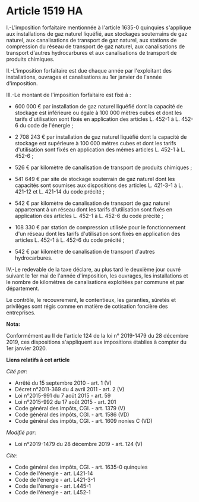 # Article 1519 HA

I.-L'imposition forfaitaire mentionnée à l'article 1635-0 quinquies s'applique aux installations de gaz naturel liquéfié, aux
stockages souterrains de gaz naturel, aux canalisations de transport de gaz naturel, aux stations de compression du réseau de
transport de gaz naturel, aux canalisations de transport d'autres hydrocarbures et aux canalisations de transport de produits
chimiques.

II.-L'imposition forfaitaire est due chaque année par l'exploitant des installations, ouvrages et canalisations au 1er
janvier de l'année d'imposition.

III.-Le montant de l'imposition forfaitaire est fixé à :

- 600 000 € par installation de gaz naturel liquéfié dont la capacité de stockage est inférieure ou égale à 100 000 mètres
cubes et dont les tarifs d'utilisation sont fixés en application des articles L. 452-1 à L. 452-6 du code de l'énergie ;

- 2 708 243 € par installation de gaz naturel liquéfié dont la capacité de stockage est supérieure à 100 000 mètres cubes et
dont les tarifs d'utilisation sont fixés en application des mêmes articles L. 452-1 à L. 452-6 ;

- 526 € par kilomètre de canalisation de transport de produits chimiques ;

- 541 649 € par site de stockage souterrain de gaz naturel dont les capacités sont soumises aux dispositions des articles L.
421-3-1 à L. 421-12 et L. 421-14 du code précité ;

- 542 € par kilomètre de canalisation de transport de gaz naturel appartenant à un réseau dont les tarifs d'utilisation sont
fixés en application des articles L. 452-1 à L. 452-6 du code précité ;

- 108 330 € par station de compression utilisée pour le fonctionnement d'un réseau dont les tarifs d'utilisation sont fixés
en application des articles L. 452-1 à L. 452-6 du code précité ;

- 542 € par kilomètre de canalisation de transport d'autres hydrocarbures.

IV.-Le redevable de la taxe déclare, au plus tard le deuxième jour ouvré suivant le 1er mai de l'année d'imposition, les
ouvrages, les installations et le nombre de kilomètres de canalisations exploitées par commune et par département.

Le contrôle, le recouvrement, le contentieux, les garanties, sûretés et privilèges sont régis comme en matière de cotisation
foncière des entreprises.

**Nota:**

Conformément au II de l'article 124 de la loi n° 2019-1479 du 28 décembre 2019, ces dispositions s'appliquent aux impositions
établies à compter du 1er janvier 2020.

**Liens relatifs à cet article**

_Cité par_:

  - Arrêté du 15 septembre 2010 - art. 1 (V)
  - Décret n°2011-369 du 4 avril 2011 - art. 2 (V)
  - Loi n°2015-991 du 7 août 2015 - art. 59
  - Loi n°2015-992 du 17 août 2015 - art. 201
  - Code général des impôts, CGI. - art. 1379 (V)
  - Code général des impôts, CGI. - art. 1586 (VD)
  - Code général des impôts, CGI. - art. 1609 nonies C (VD)

_Modifié par_:

  - Loi n°2019-1479 du 28 décembre 2019 - art. 124 (V)

_Cite_:

  - Code général des impôts, CGI. - art. 1635-0 quinquies
  - Code de l'énergie - art. L421-14
  - Code de l'énergie - art. L421-3-1
  - Code de l'énergie - art. L445-1
  - Code de l'énergie - art. L452-1
